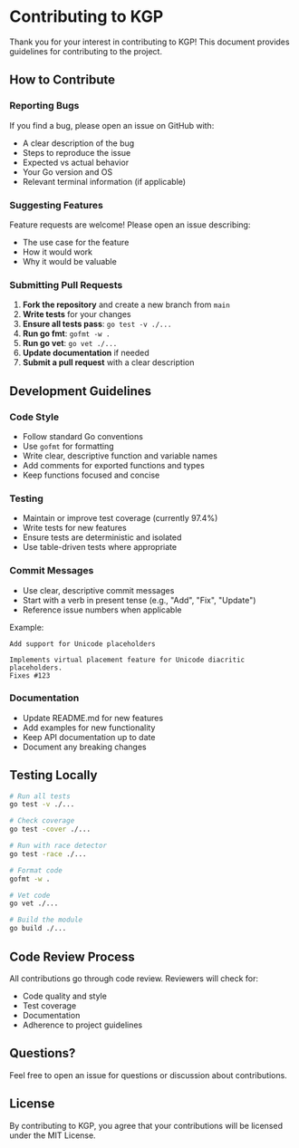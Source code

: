 # Contributing to KGP

Thank you for your interest in contributing to KGP! This document provides guidelines for contributing to the project.

## How to Contribute

### Reporting Bugs

If you find a bug, please open an issue on GitHub with:
- A clear description of the bug
- Steps to reproduce the issue
- Expected vs actual behavior
- Your Go version and OS
- Relevant terminal information (if applicable)

### Suggesting Features

Feature requests are welcome! Please open an issue describing:
- The use case for the feature
- How it would work
- Why it would be valuable

### Submitting Pull Requests

1. **Fork the repository** and create a new branch from `main`
2. **Write tests** for your changes
3. **Ensure all tests pass**: `go test -v ./...`
4. **Run go fmt**: `gofmt -w .`
5. **Run go vet**: `go vet ./...`
6. **Update documentation** if needed
7. **Submit a pull request** with a clear description

## Development Guidelines

### Code Style

- Follow standard Go conventions
- Use `gofmt` for formatting
- Write clear, descriptive function and variable names
- Add comments for exported functions and types
- Keep functions focused and concise

### Testing

- Maintain or improve test coverage (currently 97.4%)
- Write tests for new features
- Ensure tests are deterministic and isolated
- Use table-driven tests where appropriate

### Commit Messages

- Use clear, descriptive commit messages
- Start with a verb in present tense (e.g., "Add", "Fix", "Update")
- Reference issue numbers when applicable

Example:
```
Add support for Unicode placeholders

Implements virtual placement feature for Unicode diacritic placeholders.
Fixes #123
```

### Documentation

- Update README.md for new features
- Add examples for new functionality
- Keep API documentation up to date
- Document any breaking changes

## Testing Locally

```bash
# Run all tests
go test -v ./...

# Check coverage
go test -cover ./...

# Run with race detector
go test -race ./...

# Format code
gofmt -w .

# Vet code
go vet ./...

# Build the module
go build ./...
```

## Code Review Process

All contributions go through code review. Reviewers will check for:
- Code quality and style
- Test coverage
- Documentation
- Adherence to project guidelines

## Questions?

Feel free to open an issue for questions or discussion about contributions.

## License

By contributing to KGP, you agree that your contributions will be licensed under the MIT License.
